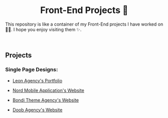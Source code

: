 <h1 align='center'>Front-End Projects 🚀</h1>

This repository is like a container of my Front-End projects I have worked on 👨‍💻. I hope you enjoy visiting them ✨.

<br>

## Projects

### Single Page Designs:
* [Leon Agency's Portfolio](https://github.com/mohammad-jarabah/Leon-Agency-Portfolio)

* [Nord Mobile Application's Website](https://github.com/mohammad-jarabah/Nord-Mobile-Application-Website)

* [Bondi Theme Agency's Website](https://github.com/mohammad-jarabah/Bondi-Theme-Agency-Website)

* [Doob Agency's Website](https://github.com/mohammad-jarabah/Doob-Agency-Website)
